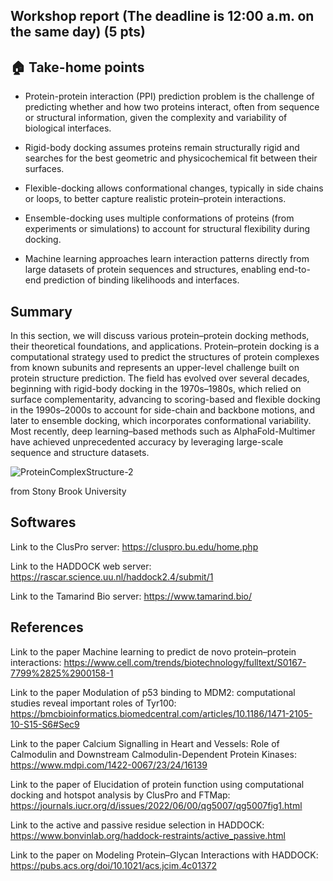 ## Workshop report (The deadline is 12:00 a.m. on the same day) (5 pts)

## 🏠 Take-home points

- Protein-protein interaction (PPI) prediction problem is the challenge of predicting whether and how two proteins interact, often from sequence or structural information, given the complexity and variability of biological interfaces.

- Rigid-body docking assumes proteins remain structurally rigid and searches for the best geometric and physicochemical fit between their surfaces.

- Flexible-docking allows conformational changes, typically in side chains or loops, to better capture realistic protein–protein interactions.

- Ensemble-docking uses multiple conformations of proteins (from experiments or simulations) to account for structural flexibility during docking.

- Machine learning approaches learn interaction patterns directly from large datasets of protein sequences and structures, enabling end-to-end prediction of binding likelihoods and interfaces.

## Summary

In this section, we will discuss various protein–protein docking methods, their theoretical foundations, and applications. Protein–protein docking is a computational strategy used to predict the structures of protein complexes from known subunits and represents an upper-level challenge built on protein structure prediction. The field has evolved over several decades, beginning with rigid-body docking in the 1970s–1980s, which relied on surface complementarity, advancing to scoring-based and flexible docking in the 1990s–2000s to account for side-chain and backbone motions, and later to ensemble docking, which incorporates conformational variability. Most recently, deep learning–based methods such as AlphaFold-Multimer have achieved unprecedented accuracy by leveraging large-scale sequence and structure datasets.

![ProteinComplexStructure-2](https://github.com/user-attachments/assets/c42dcaed-9135-4031-be60-9a4edab16670)

from Stony Brook University

## Softwares

Link to the ClusPro server: https://cluspro.bu.edu/home.php

Link to the HADDOCK web server: https://rascar.science.uu.nl/haddock2.4/submit/1

Link to the Tamarind Bio server: https://www.tamarind.bio/

## References

Link to the paper Machine learning to predict de novo protein–protein interactions: https://www.cell.com/trends/biotechnology/fulltext/S0167-7799%2825%2900158-1

Link to the paper Modulation of p53 binding to MDM2: computational studies reveal important roles of Tyr100: https://bmcbioinformatics.biomedcentral.com/articles/10.1186/1471-2105-10-S15-S6#Sec9

Link to the paper Calcium Signalling in Heart and Vessels: Role of Calmodulin and Downstream Calmodulin-Dependent Protein Kinases: https://www.mdpi.com/1422-0067/23/24/16139

Link to the paper of Elucidation of protein function using computational docking and hotspot analysis by ClusPro and FTMap: https://journals.iucr.org/d/issues/2022/06/00/qg5007/qg5007fig1.html

Link to the active and passive residue selection in HADDOCK: https://www.bonvinlab.org/haddock-restraints/active_passive.html

Link to the paper on Modeling Protein–Glycan Interactions with HADDOCK: https://pubs.acs.org/doi/10.1021/acs.jcim.4c01372
